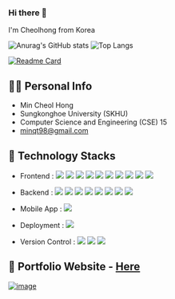 ### Hi there 👋

I'm Cheolhong from Korea

![Anurag's GitHub stats](https://github-readme-stats.vercel.app/api?username=mincheolhong&show_icons=true&theme=gruvbox_light&hide=stars)
![Top Langs](https://github-readme-stats.vercel.app/api/top-langs/?username=mincheolhong&theme=gruvbox_light&layout=compact)

[![Readme Card](https://github-readme-stats.vercel.app/api/pin/?username=mincheolhong&repo=Portfolio&theme=gruvbox_light)](https://github.com/mincheolhong/Portfolio)

## 🙋‍♂️ Personal Info
- Min Cheol Hong
- Sungkonghoe University (SKHU)
- Computer Science and Engineering (CSE) 15
- minqt98@gmail.com

## 🔨 Technology Stacks
- Frontend : 
<span><img src="https://img.shields.io/badge/HTML-e34f26?style=flat&logo=html5&logoColor=white"/></span>
<span><img src="https://img.shields.io/badge/CSS-1572b6?style=flat&logo=css3&logoColor=white"/></span>
<span><img src="https://img.shields.io/badge/JavaScript-dbab09?style=flat&logo=javascript&logoColor=white"/></span>
<span><img src="https://img.shields.io/badge/TypeScript-3178C6?style=flat&logo=typescript&logoColor=white"/></span>
<span><img src="https://img.shields.io/badge/Sass-cc6699?style=flat&logo=sass&logoColor=white"/></span>
<span><img src="https://img.shields.io/badge/Styled_Components-DB7093?style=flat&logo=styled-components&logoColor=white"/></span>
<span><img src="https://img.shields.io/badge/React-61dafb?style=flat&logo=react&logoColor=white"/></span>
<span><img src="https://img.shields.io/badge/Redux-764abc?style=flat&logo=redux&logoColor=white"/></span>
<span><img src="https://img.shields.io/badge/jQuery-0769ad?style=flat&logo=jquery&logoColor=white"/></span>
<span><img src="https://img.shields.io/badge/Next.js-000000?style=flat&logo=Next.js&logoColor=white"/></span><br/>

- Backend : 
<span><img src="https://img.shields.io/badge/Node.js-339933?style=flat&logo=Node.js&logoColor=white"/></span>
<span><img src="https://img.shields.io/badge/Express-000000?style=flat&logo=Express&logoColor=white"/></span>
<span><img src="https://img.shields.io/badge/Handlebars-000000?style=flat&logo=Handlebars.js&logoColor=white"/></span>
<span><img src="https://img.shields.io/badge/Spring-6DB33F?style=flat&logo=Spring&logoColor=white"/></span>
<span><img src="https://img.shields.io/badge/Spring Boot-6DB33F?style=flat&logo=Spring Boot&logoColor=white"/></span>
<span><img src="https://img.shields.io/badge/JSP-000000?style=flat&logo=JSP&logoColor=white"/></span>
<span><img src="https://img.shields.io/badge/Python-3776AB?style=flat&logo=python&logoColor=white"/></span>
<span><img src="https://img.shields.io/badge/Django-092e20?style=flat&logo=django&logoColor=white"/></span><br/>

- Mobile App : <span><img src="https://img.shields.io/badge/Android-3DDC84?style=flat&logo=Android&logoColor=white"/></span><br/>

- Deployment : <span><img src="https://img.shields.io/badge/AWS-232f3e?style=flat&logo=amazon-aws&logoColor=white"/></span> 
<!-- <span><img src="https://img.shields.io/badge/Docker-2496ED?style=flat&logo=docker&logoColor=white"/></span><br/> -->

- Version Control : <span><img src="https://img.shields.io/badge/Git-f05032?style=flat&logo=git&logoColor=white"/></span>
<span><img src="https://img.shields.io/badge/GitHub-181717?style=flat&logo=github&logoColor=white"/></span>
<span><img src="https://img.shields.io/badge/Subversion-809CC9?style=flat&logo=Subversion&logoColor=white"/></span><br/>

## 📝 Portfolio Website - <a href="https://dev-mch.com">Here</a>
[![image](https://user-images.githubusercontent.com/45938634/181880487-42184ba0-2565-49b2-aaad-e3076ccef714.PNG)](https://dev-mch.com)
